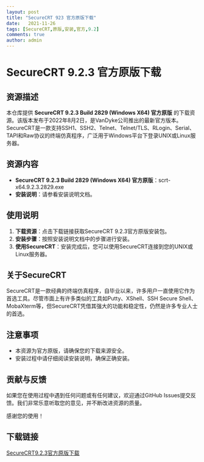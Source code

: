 ```yaml
---
layout: post
title: "SecureCRT 923 官方原版下载"
date:   2021-11-26
tags: [SecureCRT,原版,安装,官方,9.2]
comments: true
author: admin
---
```

# SecureCRT 9.2.3 官方原版下载

## 资源描述

本仓库提供 **SecureCRT 9.2.3 Build 2829 (Windows X64) 官方原版** 的下载资源。该版本发布于2022年8月2日，是VanDyke公司推出的最新官方版本。SecureCRT是一款支持SSH1、SSH2、Telnet、Telnet/TLS、RLogin、Serial、TAPI和Raw协议的终端仿真程序，广泛用于Windows平台下登录UNIX或Linux服务器。

## 资源内容

- **SecureCRT 9.2.3 Build 2829 (Windows X64) 官方原版**：scrt-x64.9.2.3.2829.exe
- **安装说明**：请参看安装说明文档。

## 使用说明

1. **下载资源**：点击下载链接获取SecureCRT 9.2.3官方原版安装包。
2. **安装步骤**：按照安装说明文档中的步骤进行安装。
3. **使用SecureCRT**：安装完成后，您可以使用SecureCRT连接到您的UNIX或Linux服务器。

## 关于SecureCRT

SecureCRT是一款经典的终端仿真程序，自毕业以来，许多用户一直使用它作为首选工具。尽管市面上有许多类似的工具如Putty、XShell、SSH Secure Shell、MobaXterm等，但SecureCRT凭借其强大的功能和稳定性，仍然是许多专业人士的首选。

## 注意事项

- 本资源为官方原版，请确保您的下载来源安全。
- 安装过程中请仔细阅读安装说明，确保正确安装。

## 贡献与反馈

如果您在使用过程中遇到任何问题或有任何建议，欢迎通过GitHub Issues提交反馈。我们非常乐意听取您的意见，并不断改进资源的质量。

感谢您的使用！

## 下载链接

[SecureCRT9.2.3官方原版下载](https://pan.quark.cn/s/877b1a837583)